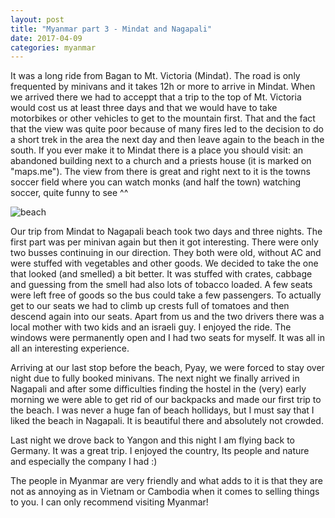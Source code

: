 ```yaml
---
layout: post
title: "Myanmar part 3 - Mindat and Nagapali"
date: 2017-04-09
categories: myanmar
---
```

It was a long ride from Bagan to Mt. Victoria (Mindat). The road is only frequented by minivans and it takes 12h or more to arrive in Mindat. When we arrived there we had to acceppt that a trip to the top of Mt. Victoria would cost us at least three days and that we would have to take motorbikes or other vehicles to get to the mountain first. That and the fact that the view was quite poor because of many fires led to the decision to do a short trek in the area the next day and then leave again to the beach in the south. If you ever make it to Mindat there is a place you should visit: an abandoned building next to a church and a priests house (it is marked on "maps.me"). The view from there is great and right next to it is the towns soccer field where you can watch monks (and half the town) watching soccer, quite funny to see ^^

<div class="col-md-4 col-sm-6 col-xs-12">
    <img class="image-blog" src="/../../traveling/Myanmar/GOPR9119@640.JPG" alt="beach" />
</div>

Our trip from Mindat to Nagapali beach took two days and three nights. The first part was per minivan again but then it got interesting. There were only two busses continuing in our direction. They both were old, without AC and were stuffed with vegetables and other goods. We decided to take the one that looked (and smelled) a bit better. It was stuffed with crates, cabbage and guessing from the smell had also lots of tobacco loaded. A few seats were left free of goods so the bus could take a few passengers. To actually get to our seats we had to climb up crests full of tomatoes and then descend again into our seats. Apart from us and the two drivers there was a local mother with two kids and an israeli guy. I enjoyed the ride. The windows were permanently open and I had two seats for myself. It was all in all an interesting experience.

Arriving at our last stop before the beach, Pyay, we were forced to stay over night due to fully booked minivans. The next night we finally arrived in Nagapali and after some difficulties finding the hostel in the (very) early morning we were able to get rid of our backpacks and made our first trip to the beach. I was never a huge fan of beach hollidays, but I must say that I liked the beach in Nagapali. It is beautiful there and absolutely not crowded.

Last night we drove back to Yangon and this night I am flying back to Germany. It was a great trip. I enjoyed the country, Its people and nature and especially the company I had :)

The people in Myanmar are very friendly and what adds to it is that they are not as annoying as in Vietnam or Cambodia when it comes to selling things to you. I can only recommend visiting Myanmar!
